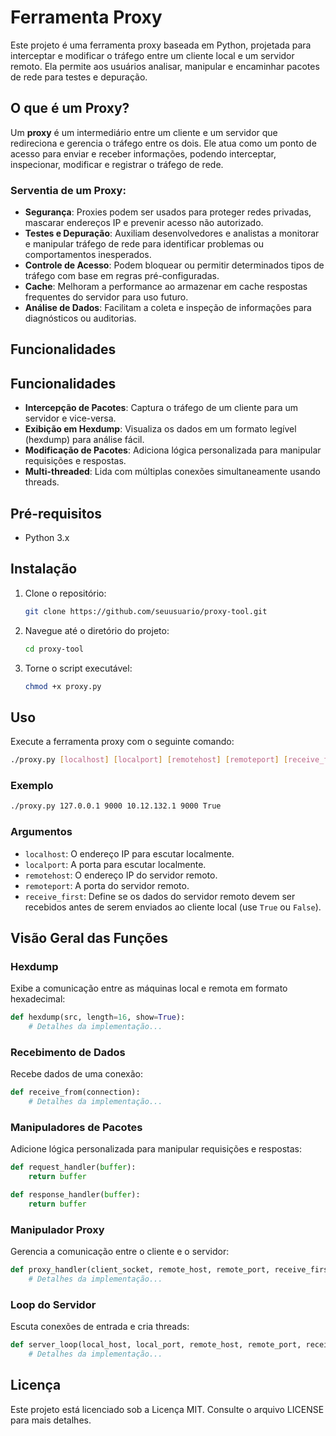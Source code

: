# Ferramenta Proxy

Este projeto é uma ferramenta proxy baseada em Python, projetada para interceptar e modificar o tráfego entre um cliente local e um servidor remoto. Ela permite aos usuários analisar, manipular e encaminhar pacotes de rede para testes e depuração.

## O que é um Proxy?

Um **proxy** é um intermediário entre um cliente e um servidor que redireciona e gerencia o tráfego entre os dois. Ele atua como um ponto de acesso para enviar e receber informações, podendo interceptar, inspecionar, modificar e registrar o tráfego de rede. 

### Serventia de um Proxy:

- **Segurança**: Proxies podem ser usados para proteger redes privadas, mascarar endereços IP e prevenir acesso não autorizado.
- **Testes e Depuração**: Auxiliam desenvolvedores e analistas a monitorar e manipular tráfego de rede para identificar problemas ou comportamentos inesperados.
- **Controle de Acesso**: Podem bloquear ou permitir determinados tipos de tráfego com base em regras pré-configuradas.
- **Cache**: Melhoram a performance ao armazenar em cache respostas frequentes do servidor para uso futuro.
- **Análise de Dados**: Facilitam a coleta e inspeção de informações para diagnósticos ou auditorias.

## Funcionalidades

## Funcionalidades

- **Intercepção de Pacotes**: Captura o tráfego de um cliente para um servidor e vice-versa.
- **Exibição em Hexdump**: Visualiza os dados em um formato legível (hexdump) para análise fácil.
- **Modificação de Pacotes**: Adiciona lógica personalizada para manipular requisições e respostas.
- **Multi-threaded**: Lida com múltiplas conexões simultaneamente usando threads.

## Pré-requisitos

- Python 3.x

## Instalação

1. Clone o repositório:
   ```bash
   git clone https://github.com/seuusuario/proxy-tool.git
   ```
2. Navegue até o diretório do projeto:
   ```bash
   cd proxy-tool
   ```
3. Torne o script executável:
   ```bash
   chmod +x proxy.py
   ```

## Uso

Execute a ferramenta proxy com o seguinte comando:

```bash
./proxy.py [localhost] [localport] [remotehost] [remoteport] [receive_first]
```

### Exemplo

```bash
./proxy.py 127.0.0.1 9000 10.12.132.1 9000 True
```

### Argumentos

- `localhost`: O endereço IP para escutar localmente.
- `localport`: A porta para escutar localmente.
- `remotehost`: O endereço IP do servidor remoto.
- `remoteport`: A porta do servidor remoto.
- `receive_first`: Define se os dados do servidor remoto devem ser recebidos antes de serem enviados ao cliente local (use `True` ou `False`).

## Visão Geral das Funções

### Hexdump

Exibe a comunicação entre as máquinas local e remota em formato hexadecimal:
```python
def hexdump(src, length=16, show=True):
    # Detalhes da implementação...
```

### Recebimento de Dados

Recebe dados de uma conexão:
```python
def receive_from(connection):
    # Detalhes da implementação...
```

### Manipuladores de Pacotes

Adicione lógica personalizada para manipular requisições e respostas:
```python
def request_handler(buffer):
    return buffer

def response_handler(buffer):
    return buffer
```

### Manipulador Proxy

Gerencia a comunicação entre o cliente e o servidor:
```python
def proxy_handler(client_socket, remote_host, remote_port, receive_first):
    # Detalhes da implementação...
```

### Loop do Servidor

Escuta conexões de entrada e cria threads:
```python
def server_loop(local_host, local_port, remote_host, remote_port, receive_first):
    # Detalhes da implementação...
```

## Licença

Este projeto está licenciado sob a Licença MIT. Consulte o arquivo LICENSE para mais detalhes.
